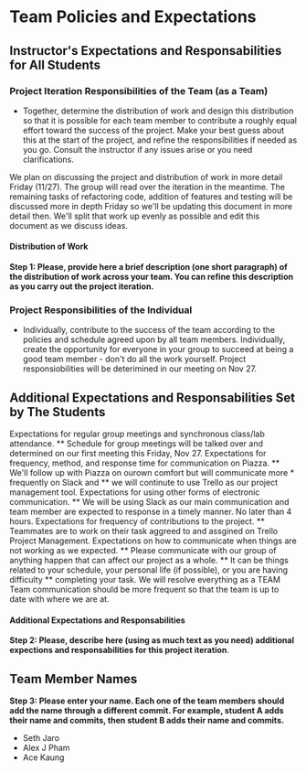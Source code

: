# Team Policies and Expectations

## Instructor's Expectations and Responsabilities for All Students

### Project Iteration Responsibilities of the Team (as a Team)
* Together, determine the distribution of work and design this distribution so that it is possible for each team member to contribute a roughly equal effort toward the success of the project. Make your best guess about this at the start of the project, and refine the responsibilities if needed as you go. Consult the instructor if any issues arise or you need clarifications.

We plan on discussing the project and distribution of work in more detail Friday (11/27). The group will read over the iteration in the meantime. The remaining tasks of refactoring code, addition of features and testing will be discussed more in depth Friday so we'll be updating this document in more detail then. We'll split that work up evenly as possible and edit this document as we discuss ideas.

#### Distribution of Work
**Step 1: Please, provide here a brief description (one short paragraph) of the distribution of work across your team. You can refine this description as you carry out the project iteration.**

### Project Responsibilities of the Individual
* Individually, contribute to the success of the team according to the policies and schedule agreed upon by all team members. Individually, create the opportunity for everyone in your group to succeed at being a good team member - don't do all the work yourself.
Project responsiobilities will be deterimined in our meeting on Nov 27. 

## Additional Expectations and Responsabilities Set by The Students

Expectations for regular group meetings and synchronous class/lab attendance. ** Schedule for group meetings will be talked over and determined on our first meeting this Friday, Nov 27.
Expectations for frequency, method, and response time for communication on Piazza. ** We'll follow up with Piazza on ourown comfort but will communicate more * frequently on Slack and ** we will continute to use Trello as our project management tool.
Expectations for using other forms of electronic communication. ** We will be using Slack as our main communication and team member are expected to response in a timely manner. No later than 4 hours.
Expectations for frequency of contributions to the project. ** Teammates are to work on their task aggreed to and assgined on Trello Project Management.
Expectations on how to communicate when things are not working as we expected. ** Please communicate with our group of anything happen that can affect our project as a whole. ** It can be things related to your schedule, your personal life (if possible), or you are having difficulty ** completing your task. We will resolve everything as a TEAM
Team communication should be more frequent so that the team is up to date with where we are at.

#### Additional Expectations and Responsabilities
**Step 2: Please, describe here (using as much text as you need) additional expections and responsabilities for this project iteration**.

## Team Member Names
**Step 3: Please enter your name. Each one of the team members should add the name through a different commit. For example, student A adds their name and commits, then student B adds their name and commits.**
</br>
* Seth Jaro
* Alex J Pham
* Ace Kaung

